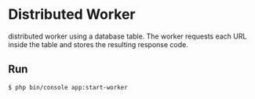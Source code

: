 # Distributed Worker

distributed worker using a database table. The worker requests each URL inside the table and stores the resulting response code.

## Run

```bash
$ php bin/console app:start-worker
```